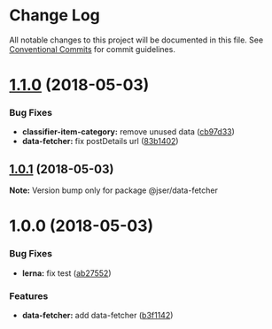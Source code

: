 # Change Log

All notable changes to this project will be documented in this file.
See [Conventional Commits](https://conventionalcommits.org) for commit guidelines.

<a name="1.1.0"></a>
# [1.1.0](https://github.com/jser/dataset/compare/v1.0.3...v1.1.0) (2018-05-03)


### Bug Fixes

* **classifier-item-category:** remove unused data ([cb97d33](https://github.com/jser/dataset/commit/cb97d33))
* **data-fetcher:** fix postDetails url ([83b1402](https://github.com/jser/dataset/commit/83b1402))




<a name="1.0.1"></a>
## [1.0.1](https://github.com/jser/dataset/compare/v1.0.0...v1.0.1) (2018-05-03)




**Note:** Version bump only for package @jser/data-fetcher

<a name="1.0.0"></a>
# 1.0.0 (2018-05-03)


### Bug Fixes

* **lerna:** fix test ([ab27552](https://github.com/jser/dataset/commit/ab27552))


### Features

* **data-fetcher:** add data-fetcher ([b3f1142](https://github.com/jser/dataset/commit/b3f1142))
